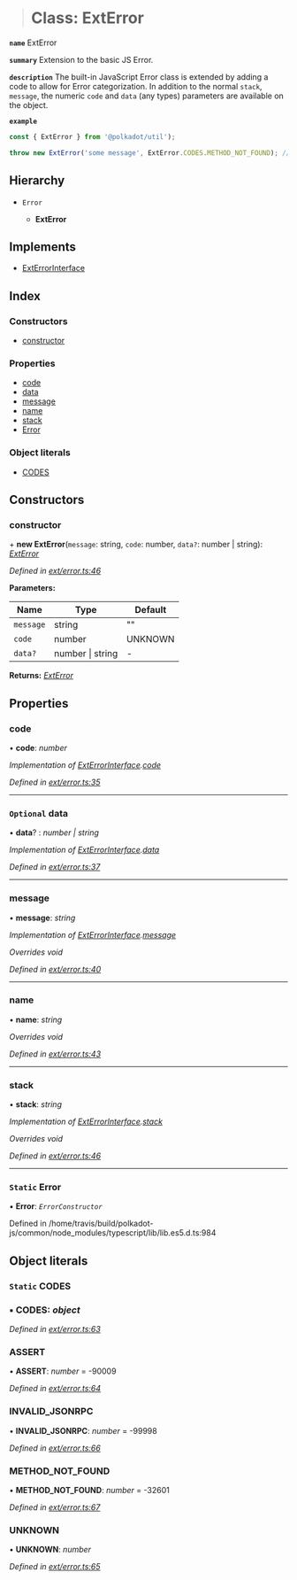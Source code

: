 > # Class: ExtError

**`name`** ExtError

**`summary`** Extension to the basic JS Error.

**`description`** 
The built-in JavaScript Error class is extended by adding a code to allow for Error categorization. In addition to the normal `stack`, `message`, the numeric `code` and `data` (any types) parameters are available on the object.

**`example`** 
<BR>

```javascript
const { ExtError } from '@polkadot/util');

throw new ExtError('some message', ExtError.CODES.METHOD_NOT_FOUND); // => error.code = -32601
```

## Hierarchy

* `Error`

  * **ExtError**

## Implements

* [ExtErrorInterface](../interfaces/_types_.exterrorinterface.md)

## Index

### Constructors

* [constructor](_ext_error_.exterror.md#constructor)

### Properties

* [code](_ext_error_.exterror.md#code)
* [data](_ext_error_.exterror.md#optional-data)
* [message](_ext_error_.exterror.md#message)
* [name](_ext_error_.exterror.md#name)
* [stack](_ext_error_.exterror.md#stack)
* [Error](_ext_error_.exterror.md#static-error)

### Object literals

* [CODES](_ext_error_.exterror.md#static-codes)

## Constructors

###  constructor

\+ **new ExtError**(`message`: string, `code`: number, `data?`: number | string): *[ExtError](_ext_error_.exterror.md)*

*Defined in [ext/error.ts:46](https://github.com/polkadot-js/common/blob/aab3ed5/packages/util/src/ext/error.ts#L46)*

**Parameters:**

Name | Type | Default |
------ | ------ | ------ |
`message` | string | "" |
`code` | number |  UNKNOWN |
`data?` | number \| string | - |

**Returns:** *[ExtError](_ext_error_.exterror.md)*

## Properties

###  code

• **code**: *number*

*Implementation of [ExtErrorInterface](../interfaces/_types_.exterrorinterface.md).[code](../interfaces/_types_.exterrorinterface.md#code)*

*Defined in [ext/error.ts:35](https://github.com/polkadot-js/common/blob/aab3ed5/packages/util/src/ext/error.ts#L35)*

___

### `Optional` data

• **data**? : *number | string*

*Implementation of [ExtErrorInterface](../interfaces/_types_.exterrorinterface.md).[data](../interfaces/_types_.exterrorinterface.md#optional-data)*

*Defined in [ext/error.ts:37](https://github.com/polkadot-js/common/blob/aab3ed5/packages/util/src/ext/error.ts#L37)*

___

###  message

• **message**: *string*

*Implementation of [ExtErrorInterface](../interfaces/_types_.exterrorinterface.md).[message](../interfaces/_types_.exterrorinterface.md#message)*

*Overrides void*

*Defined in [ext/error.ts:40](https://github.com/polkadot-js/common/blob/aab3ed5/packages/util/src/ext/error.ts#L40)*

___

###  name

• **name**: *string*

*Overrides void*

*Defined in [ext/error.ts:43](https://github.com/polkadot-js/common/blob/aab3ed5/packages/util/src/ext/error.ts#L43)*

___

###  stack

• **stack**: *string*

*Implementation of [ExtErrorInterface](../interfaces/_types_.exterrorinterface.md).[stack](../interfaces/_types_.exterrorinterface.md#stack)*

*Overrides void*

*Defined in [ext/error.ts:46](https://github.com/polkadot-js/common/blob/aab3ed5/packages/util/src/ext/error.ts#L46)*

___

### `Static` Error

▪ **Error**: *`ErrorConstructor`*

Defined in /home/travis/build/polkadot-js/common/node_modules/typescript/lib/lib.es5.d.ts:984

## Object literals

### `Static` CODES

### ▪ **CODES**: *object*

*Defined in [ext/error.ts:63](https://github.com/polkadot-js/common/blob/aab3ed5/packages/util/src/ext/error.ts#L63)*

###  ASSERT

• **ASSERT**: *number* =  -90009

*Defined in [ext/error.ts:64](https://github.com/polkadot-js/common/blob/aab3ed5/packages/util/src/ext/error.ts#L64)*

###  INVALID_JSONRPC

• **INVALID_JSONRPC**: *number* =  -99998

*Defined in [ext/error.ts:66](https://github.com/polkadot-js/common/blob/aab3ed5/packages/util/src/ext/error.ts#L66)*

###  METHOD_NOT_FOUND

• **METHOD_NOT_FOUND**: *number* =  -32601

*Defined in [ext/error.ts:67](https://github.com/polkadot-js/common/blob/aab3ed5/packages/util/src/ext/error.ts#L67)*

###  UNKNOWN

• **UNKNOWN**: *number*

*Defined in [ext/error.ts:65](https://github.com/polkadot-js/common/blob/aab3ed5/packages/util/src/ext/error.ts#L65)*